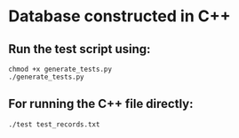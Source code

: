 # Database constructed in C++

## Run the test script using:

```
chmod +x generate_tests.py    
./generate_tests.py 
```

## For running the C++ file directly:

```
./test test_records.txt
```
